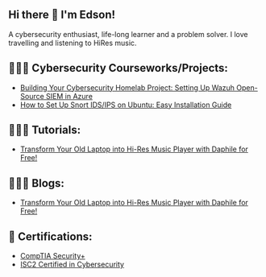 ## Hi there 👋 I'm Edson!
A cybersecurity enthusiast, life-long learner and a problem solver. I love travelling and listening to HiRes music. 

## 👨🏾‍💻 Cybersecurity Courseworks/Projects:
- [Building Your Cybersecurity Homelab Project: Setting Up Wazuh Open-Source SIEM in Azure](https://github.com/edsonencinas/WazuhLab.git)
- [How to Set Up Snort IDS/IPS on Ubuntu: Easy Installation Guide](https://github.com/edsonencinas/SnortGuide.git)

## 👨🏾‍💻 Tutorials:
- [Transform Your Old Laptop into Hi-Res Music Player with Daphile for Free!](https://github.com/edsonencinas/daphile.git)

## 👨🏾‍💻 Blogs:
- [Transform Your Old Laptop into Hi-Res Music Player with Daphile for Free!](https://github.com/edsonencinas/daphile.git)
  
## 📄 Certifications:
- [CompTIA Security+](https://www.credly.com/badges/4a04fe80-6671-4270-aec5-ba9f4476572d/public_url)
- [ISC2 Certified in Cybersecurity](https://www.credly.com/badges/5c9f868c-fa9e-4122-9be7-4fc6f59f9eed/public_url)

<!--
**edsonencinas/edsonencinas** is a ✨ _special_ ✨ repository because its `README.md` (this file) appears on your GitHub profile.

Here are some ideas to get you started:

- 🔭 I’m currently working on ...
- 🌱 I’m currently learning ...
- 👯 I’m looking to collaborate on ...
- 🤔 I’m looking for help with ...
- 💬 Ask me about ...
- 📫 How to reach me: ...
- 😄 Pronouns: ...
- ⚡ Fun fact: ...
-->
